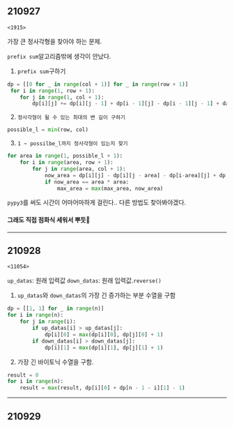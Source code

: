 ## 210927

`<1915>`

가장 큰 정사각형을 찾아야 하는 문제.

`prefix sum`알고리즘밖에 생각이 안났다.

1. `prefix sum`구하기

```python
dp = [[0 for _ in range(col + 1)] for _ in range(row + 1)]
 for i in range(1, row + 1):
    for j in range(1, col + 1):
        dp[i][j] += dp[i][j - 1] + dp[i - 1][j] - dp[i - 1][j - 1] + datas[i - 1][j - 1]
```

2. `정사각형이 될 수 있는 최대의 변 길이 구하기`

```python
possible_l = min(row, col)
```

3. `1 ~ possilbe_l까지 정사각형이 있는지 찾기`

```python
for area in range(1, possible_l + 1):
    for i in range(area, row + 1):
        for j in range(area, col + 1):
            now_area = dp[i][j] - dp[i][j - area] - dp[i-area][j] + dp[i - area][j - area]
            if now_area == area * area:
                max_area = max(max_area, now_area)
```

`pypy3`를 써도 시간이 어마어마하게 걸린다.. 다른 방법도 찾아봐야겠다.

#### 그래도 직접 점화식 세워서 뿌듯🔆

---

## 210928

`<11054>`

`up_datas`: 원래 입력값
`down_datas`: 원래 입력값.`reverse()`

1. `up_datas`와 `down_datas`의 가장 긴 증가하는 부분 수열을 구함

```python
dp = [[1, 1] for _ in range(n)]
for i in range(n):
    for j in range(i):
        if up_datas[i] > up_datas[j]:
            dp[i][0] = max(dp[i][0], dp[j][0] + 1)
        if down_datas[i] > down_datas[j]:
            dp[i][1] = max(dp[i][1], dp[j][1] + 1)
```

2. 가장 긴 바이토닉 수열을 구함.

```python
result = 0
for i in range(n):
    result = max(result, dp[i][0] + dp[n - 1 - i][1] - 1)
```

---

## 210929
